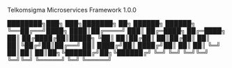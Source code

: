 Telkomsigma Microservices Framework 1.0.0


████████╗███╗   ███╗███████╗     ██╗    ██████╗     ██████╗ 
╚══██╔══╝████╗ ████║██╔════╝    ███║   ██╔═████╗   ██╔═████╗
   ██║   ██╔████╔██║█████╗      ╚██║   ██║██╔██║   ██║██╔██║
   ██║   ██║╚██╔╝██║██╔══╝       ██║   ████╔╝██║   ████╔╝██║
   ██║   ██║ ╚═╝ ██║██║          ██║██╗╚██████╔╝██╗╚██████╔╝
   ╚═╝   ╚═╝     ╚═╝╚═╝          ╚═╝╚═╝ ╚═════╝ ╚═╝ ╚═════╝
